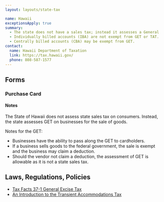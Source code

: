 ```yaml
---
layout: layouts/state-tax

name: Hawaii
exceptionsApply: true
summary:
  - The state does not have a sales tax; instead it assesses a General Excise Tax (GET) and a Transient Accomodation Tax (TAT) on merchants.
  - Individually billed accounts (IBA) are not exempt from GET or TAT.
  - Centrally billed accounts (CBA) may be exempt from GET.
contact:
  name: Hawaii Department of Taxation
  link: https://tax.hawaii.gov/
  phone: 808-587-1577
---
```


## Forms

### Purchase Card

#### Notes

The State of Hawaii does not assess state sales tax on consumers.  Instead, the state assesses GET on businesses for the sale of goods.

Notes for the GET:

* Businesses have the ability to pass along the GET to cardholders.
* If a business sells goods to the federal government, the sale is exempt and the business may claim a deduction.
* Should the vendor not claim a deduction, the assessment of GET is allowable as it is not a state sales tax.

## Laws, Regulations, Policies

* [Tax Facts 37-1 General Excise Tax](https://tax.hawaii.gov/legal/a2_b2_1taxfacts/)
* [An Introduction to the Transient Accommodations Tax](https://files.hawaii.gov/tax/legal/brochures/TAT_brochure.pdf)
